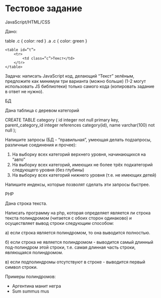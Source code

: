 # Тестовое задание

JavaScript/HTML/CSS

Дано:

table .c { color: red }
.a .c { color: green }

```
<table id=”t”>
    <tr>
        <td class=”c”>Текст</td>
    </tr>
</table> 
```

Задача: написать JavaScript код, делающий “Текст” зелёным, предложите как минимум три варианта (можно больше) (1-2 могут использовать JS библиотеки) только самого кода (копировать задание в ответ не нужно). 

БД

Дана таблица с деревом категорий

CREATE TABLE category (
    id integer not null primary key,
    parent_category_id integer references category(id),
    name varchar(100) not null
);

Напишите запросы (БД - “правильная”, умеющая делать подзапросы, различные соединения и прочее):
1. На выборку всех категорий верхнего уровня, начинающихся на “авто”
2. На выборку всех категорий, имеющих не более трёх подкатегорий следующего уровня (без глубины)
3. На выборку всех категорий нижнего уровня (т.е. не имеющих детей)

Напишите индексы, которые позволят сделать эти запросы быстрее. 

PHP

Дана строка текста.

Написать программу на php, которая определяет является ли строка текста полиндромом (читается с обоих сторон одинаково) и осуществляет вывод строки следующим способом:

а) если строка является полиндромом, то она выводится полностью.

б) если строка не является полиндромом - выводится самый длинный под-полиндром этой строки, т.е. самая длинная часть строки, являющаяся полиндромом.

в) если подполиндромы отсутствуют в строке - выводится первый символ строки.

Примеры полиндромов:
- Аргентина манит негра
- Sum summus mus